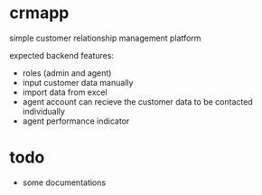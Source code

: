 # crmapp

simple customer relationship management platform

expected backend features:

- roles (admin and agent)
- input customer data manually
- import data from excel
- agent account can recieve the customer data to be contacted individually
- agent performance indicator

# todo
- some documentations
